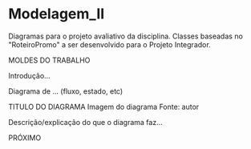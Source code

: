 # Modelagem_II

Diagramas para o projeto avaliativo da disciplina. 
Classes baseadas no "RoteiroPromo" a ser desenvolvido para o Projeto Integrador.


MOLDES DO TRABALHO

Introdução...

Diagrama de ... (fluxo, estado, etc)

TITULO DO DIAGRAMA
Imagem do diagrama
Fonte: autor

Descrição/explicação do que o diagrama faz...


PRÓXIMO
